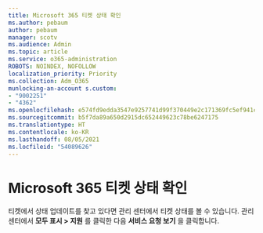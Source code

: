 ```yaml
---
title: Microsoft 365 티켓 상태 확인
ms.author: pebaum
author: pebaum
manager: scotv
ms.audience: Admin
ms.topic: article
ms.service: o365-administration
ROBOTS: NOINDEX, NOFOLLOW
localization_priority: Priority
ms.collection: Adm_O365
munlocking-an-account s.custom:
- "9002251"
- "4362"
ms.openlocfilehash: e574fd9edda3547e9257741d99f370449e2c171369fc5ef941cadc4e70060f0d
ms.sourcegitcommit: b5f7da89a650d2915dc652449623c78be6247175
ms.translationtype: HT
ms.contentlocale: ko-KR
ms.lasthandoff: 08/05/2021
ms.locfileid: "54089626"
---
```

# <a name="find-the-status-of-your-microsoft-365-ticket"></a>Microsoft 365 티켓 상태 확인

티켓에서 상태 업데이트를 찾고 있다면 관리 센터에서 티켓 상태를 볼 수 있습니다. 관리 센터에서 **모두 표시 > 지원** 를 클릭한 다음 **서비스 요청 보기** 을 클릭합니다.
